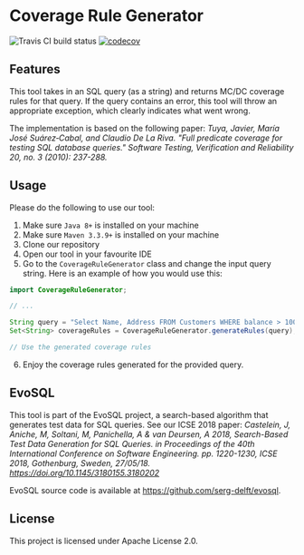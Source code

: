 # Coverage Rule Generator
![Travis CI build status](https://travis-ci.com/SERG-Delft/SQLCoRGi.svg?branch=master)
[![codecov](https://codecov.io/gh/SERG-Delft/SQLCoRGi/branch/master/graph/badge.svg)](https://codecov.io/gh/SERG-Delft/SQLCoRGi)

## Features

This tool takes in an SQL query (as a string) and returns MC/DC coverage rules for that query.
If the query contains an error, this tool will throw an appropriate exception, which clearly indicates what went wrong.

The implementation is based on the following paper: _Tuya, Javier, María José Suárez‐Cabal, and Claudio De La Riva. "Full predicate coverage for testing SQL database queries." Software Testing, Verification and Reliability 20, no. 3 (2010): 237-288._

## Usage

Please do the following to use our tool:
1. Make sure `Java 8+` is installed on your machine
2. Make sure `Maven 3.3.9+` is installed on your machine
3. Clone our repository
4. Open our tool in your favourite IDE
5. Go to the `CoverageRuleGenerator` class and change the input query string.
Here is an example of how you would use this:

```java
import CoverageRuleGenerator;

// ...

String query = "Select Name, Address FROM Customers WHERE balance > 1000";
Set<String> coverageRules = CoverageRuleGenerator.generateRules(query);

// Use the generated coverage rules
```
6. Enjoy the coverage rules generated for the provided query.

## EvoSQL

This tool is part of the EvoSQL project, a search-based algorithm that generates test data for SQL queries. See our ICSE 2018 paper: _Castelein, J, Aniche, M, Soltani, M, Panichella, A & van Deursen, A 2018, Search-Based Test Data Generation for SQL Queries. in Proceedings of the 40th International Conference on Software Engineering. pp. 1220-1230, ICSE 2018, Gothenburg, Sweden, 27/05/18. https://doi.org/10.1145/3180155.3180202_

EvoSQL source code is available at https://github.com/serg-delft/evosql.

## License

This project is licensed under Apache License 2.0.